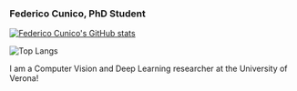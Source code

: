 ### Federico Cunico, PhD Student
[![Federico Cunico's GitHub stats](https://github-readme-stats.vercel.app/api?username=federicocunico&theme=radical&hide_rank=true)](https://github.com/anuraghazra/github-readme-stats)

![Top Langs](https://github-readme-stats.vercel.app/api/top-langs/?username=federicocunico&size_weight=0.5&count_weight=0.5)

I am a Computer Vision and Deep Learning researcher at the University of Verona!

<!--
**federicocunico/federicocunico** is a ✨ _special_ ✨ repository because its `README.md` (this file) appears on your GitHub profile.

Here are some ideas to get you started:

- 🔭 I’m currently working on ...
- 🌱 I’m currently learning ...
- 👯 I’m looking to collaborate on ...
- 🤔 I’m looking for help with ...
- 💬 Ask me about ...
- 📫 How to reach me: ...
- 😄 Pronouns: ...
- ⚡ Fun fact: ...
-->
